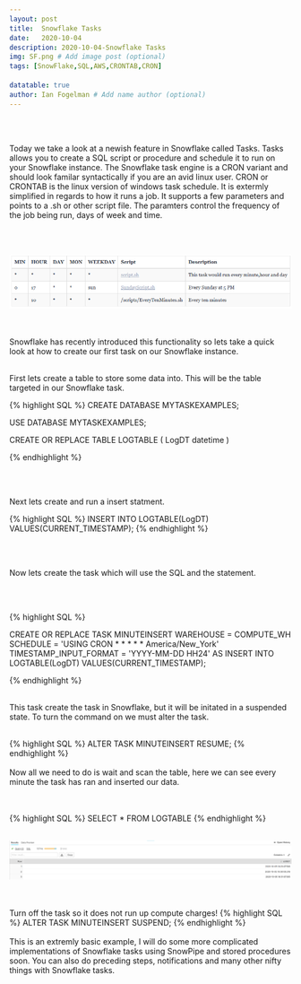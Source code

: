 ```yaml
---
layout: post
title:  Snowflake Tasks
date:   2020-10-04
description: 2020-10-04-Snowflake Tasks
img: SF.png # Add image post (optional)
tags: [SnowFlake,SQL,AWS,CRONTAB,CRON]

datatable: true
author: Ian Fogelman # Add name author (optional)
---
```


<meta property="og:title" content="Snowflake tasks">
<meta property="og:description" content="A blog by Ian Fogelman.">
<meta property="og:image" content="https://repository-images.githubusercontent.com/190807493/a3610e80-bed1-11e9-87ac-2a4f0aa3b2ee">
<meta property="og:url" content="https://repository-images.githubusercontent.com/190807493/a3610e80-bed1-11e9-87ac-2a4f0aa3b2ee">

<br>
<br>

Today we take a look at a newish feature in Snowflake called Tasks.
Tasks allows you to create a SQL script or procedure and schedule it to run on your Snowflake instance.
The Snowflake task engine is a CRON variant and should look familar syntactically if you are an avid linux user.
CRON or CRONTAB is the linux version of windows task schedule. It is extermly simplified in regards to how it runs a job. It supports a few parameters and points to a .sh or other script file. The paramters control the frequency of the job being run, days of week and time.

<br>
<br>

![Model Results](/assets/img/CronMeta.PNG)

<br>
<br>
Snowflake has recently introduced this functionality so lets take a quick look at how to create our first task on our Snowflake instance.


<br>
<br>

First lets create a table to store some data into. This will be the table targeted in our Snowflake task.

{% highlight SQL %}
CREATE DATABASE MYTASKEXAMPLES;

USE DATABASE MYTASKEXAMPLES;

CREATE OR REPLACE TABLE LOGTABLE
(
LogDT datetime
)

{% endhighlight %}

<br>
<br>

Next lets create and run a insert statment.

{% highlight SQL %}
INSERT INTO LOGTABLE(LogDT) VALUES(CURRENT_TIMESTAMP);
{% endhighlight %}

<br>
<br>

Now lets create the task which will use the SQL and the statement.

<br>
<br>

{% highlight SQL %}

CREATE OR REPLACE TASK MINUTEINSERT
  WAREHOUSE = COMPUTE_WH
  SCHEDULE = 'USING CRON * * * * * America/New_York'
  TIMESTAMP_INPUT_FORMAT = 'YYYY-MM-DD HH24'
AS
INSERT INTO LOGTABLE(LogDT) VALUES(CURRENT_TIMESTAMP);

{% endhighlight %}
<br>
<br>

This task create the task in Snowflake, but it will be initated in a suspended state. To turn the command on we must alter the task.
<br>
<br>

{% highlight SQL %}
ALTER TASK MINUTEINSERT RESUME;
{% endhighlight %}
<br>
<br>
Now all we need to do is wait and scan the table, here we can see every minute the task has ran and inserted our data.

<br>
<br>
{% highlight SQL %}
SELECT * FROM LOGTABLE
{% endhighlight %}

<br>
<br>

![RESULTS](/assets/img/TASKQUERY.PNG)

<br>
<br>
Turn off the task so it does not run up compute charges!
{% highlight SQL %}
ALTER TASK MINUTEINSERT SUSPEND; 
{% endhighlight %}
<br>
<br>
This is an extremly basic example, I will do some more complicated implementations of Snowflake tasks using SnowPipe and stored procedures soon. 
You can also do preceding steps, notifications and many other nifty things with Snowflake tasks.

